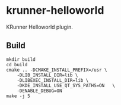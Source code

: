 # krunner-helloworld

KRunner Helloworld plugin.

## Build

```
mkdir build
cd build
cmake .. -DCMAKE_INSTALL_PREFIX=/usr \
    -DLIB_INSTALL_DIR=lib \
    -DLIBEXEC_INSTALL_DIR=lib \
    -DKDE_INSTALL_USE_QT_SYS_PATHS=ON   \
    -DENABLE_DEBUG=ON
make -j 5
```
